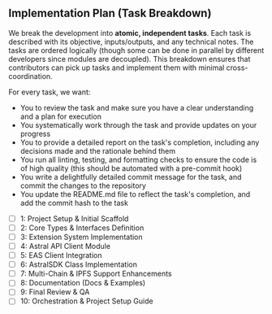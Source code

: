 
## Implementation Plan (Task Breakdown)  
We break the development into **atomic, independent tasks**. Each task is described with its objective, inputs/outputs, and any technical notes. The tasks are ordered logically (though some can be done in parallel by different developers since modules are decoupled). This breakdown ensures that contributors can pick up tasks and implement them with minimal cross-coordination.

For every task, we want:
- You to review the task and make sure you have a clear understanding and a plan for execution
- You systematically work through the task and provide updates on your progress
- You to provide a detailed report on the task's completion, including any decisions made and the rationale behind them
- You run all linting, testing, and formatting checks to ensure the code is of high quality (this should be automated with a pre-commit hook)
- You write a delightfully detailed commit message for the task, and commit the changes to the repository
- You update the README.md file to reflect the task's completion, and add the commit hash to the task


- [ ] 1: Project Setup & Initial Scaffold
- [ ] 2: Core Types & Interfaces Definition
- [ ] 3: Extension System Implementation
- [ ] 4: Astral API Client Module
- [ ] 5: EAS Client Integration
- [ ] 6: AstralSDK Class Implementation
- [ ] 7: Multi-Chain & IPFS Support Enhancements
- [ ] 8: Documentation (Docs & Examples)
- [ ] 9: Final Review & QA
- [ ] 10: Orchestration & Project Setup Guide
